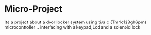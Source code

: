 # Micro-Project

Its a project about a door locker system using tiva c (Tm4c123gh6pm) microcontroller .. interfacing with a keypad,Lcd and a solenoid lock 

